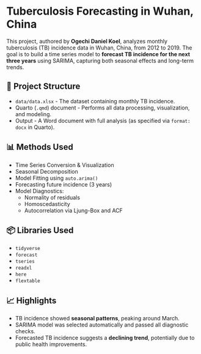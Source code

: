 # Tuberculosis Forecasting in Wuhan, China

This project, authored by **Ogechi Daniel Koel**, analyzes monthly tuberculosis (TB) incidence data in Wuhan, China, from 2012 to 2019. The goal is to build a time series model to **forecast TB incidence for the next three years** using SARIMA, capturing both seasonal effects and long-term trends.

## 📁 Project Structure

- `data/data.xlsx` - The dataset containing monthly TB incidence.
- Quarto (`.qmd`) document - Performs all data processing, visualization, and modeling.
- Output - A Word document with full analysis (as specified via `format: docx` in Quarto).

## 📊 Methods Used

- Time Series Conversion & Visualization
- Seasonal Decomposition
- Model Fitting using `auto.arima()`
- Forecasting future incidence (3 years)
- Model Diagnostics:
  - Normality of residuals
  - Homoscedasticity
  - Autocorrelation via Ljung-Box and ACF

## 📦 Libraries Used

- `tidyverse`
- `forecast`
- `tseries`
- `readxl`
- `here`
- `flextable`

## 📈 Highlights

- TB incidence showed **seasonal patterns**, peaking around March.
- SARIMA model was selected automatically and passed all diagnostic checks.
- Forecasted TB incidence suggests a **declining trend**, potentially due to public health improvements.

